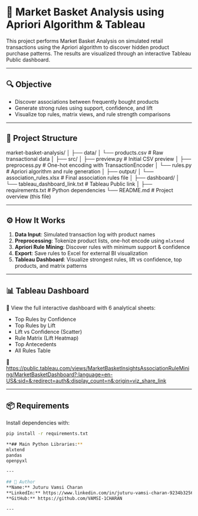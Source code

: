 # 🛒 Market Basket Analysis using Apriori Algorithm & Tableau

This project performs Market Basket Analysis on simulated retail transactions using the Apriori algorithm to discover hidden product purchase patterns. The results are visualized through an interactive Tableau Public dashboard.

---

## 🔍 Objective

- Discover associations between frequently bought products
- Generate strong rules using support, confidence, and lift
- Visualize top rules, matrix views, and rule strength comparisons

---

## 📁 Project Structure

market-basket-analysis/
│
├── data/
│ └── products.csv # Raw transactional data
│
├── src/
│ ├── preview.py # Initial CSV preview
│ ├── preprocess.py # One-hot encoding with TransactionEncoder
│ └── rules.py # Apriori algorithm and rule generation
│
├── output/
│ └── association_rules.xlsx # Final association rules file
│
├── dashboard/
│ └── tableau_dashboard_link.txt # Tableau Public link
│
├── requirements.txt # Python dependencies
└── README.md # Project overview (this file)


---

## ⚙️ How It Works

1. **Data Input**: Simulated transaction log with product names
2. **Preprocessing**: Tokenize product lists, one-hot encode using `mlxtend`
3. **Apriori Rule Mining**: Discover rules with minimum support & confidence
4. **Export**: Save rules to Excel for external BI visualization
5. **Tableau Dashboard**: Visualize strongest rules, lift vs confidence, top products, and matrix patterns

---

## 📊 Tableau Dashboard

🧠 View the full interactive dashboard with 6 analytical sheets:
- Top Rules by Confidence
- Top Rules by Lift
- Lift vs Confidence (Scatter)
- Rule Matrix (Lift Heatmap)
- Top Antecedents
- All Rules Table

🔗 https://public.tableau.com/views/MarketBasketInsightsAssociationRuleMining/MarketBasketDashboard?:language=en-US&:sid=&:redirect=auth&:display_count=n&:origin=viz_share_link

---

## 📦 Requirements

Install dependencies with:

```bash
pip install -r requirements.txt

**## Main Python Libraries:**
mlxtend
pandas
openpyxl

---

## 📌 Author
**Name:** Juturu Vamsi Charan
**LinkedIn:** https://www.linkedin.com/in/juturu-vamsi-charan-9234b3256/
**GitHub:** https://github.com/VAMSI-1CHARAN

---
